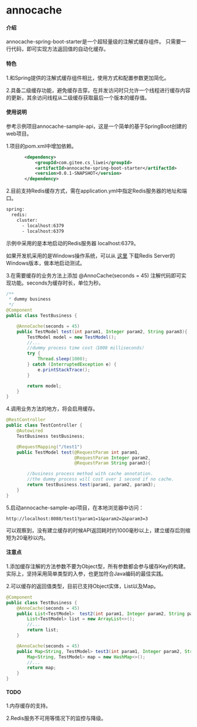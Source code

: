 # annocache

#### 介绍
annocache-spring-boot-starter是一个超轻量级的注解式缓存组件。
只需要一行代码，即可实现方法返回值的自动化缓存。

#### 特色
1.和Spring提供的注解式缓存组件相比，使用方式和配置参数更加简化。

2.具备二级缓存功能，避免缓存击穿。在并发访问时只允许一个线程进行缓存内容的更新，其余访问线程从二级缓存获取最后一个版本的缓存值。

#### 使用说明
参考示例项目annocache-sample-api，这是一个简单的基于SpringBoot创建的web项目。

1.项目的pom.xml中增加依赖。
    
 ```xml
		<dependency>
			<groupId>com.gitee.cs_liwei</groupId>
			<artifactId>annocache-spring-boot-starter</artifactId>
			<version>0.0.1-SNAPSHOT</version>
		</dependency>
 ```
    
2.目前支持Redis缓存方式，需在application.yml中指定Redis服务器的地址和端口。

```txt
spring:
  redis:
    cluster:
      - localhost:6379
      - localhost:6379
```
示例中采用的是本地启动的Redis服务器 localhost:6379。

如果开发机采用的是Windows操作系统，可以从 [这里](https://github.com/microsoftarchive/redis/releases/tag/win-3.2.100) 下载Redis Server的Windows版本，做本地启动测试。

3.在需要缓存的业务方法上添加 @AnnoCache(seconds = 45) 注解代码即可实现功能。seconds为缓存时长，单位为秒。
```java
/**
 * dummy business
 */
@Component
public class TestBusiness {

    @AnnoCache(seconds = 45)
    public TestModel test(int param1, Integer param2, String param3){
        TestModel model = new TestModel();
        //...
        //dummy process time cost（1000 milliseconds）
        try {
            Thread.sleep(1000);
        } catch (InterruptedException e) {
            e.printStackTrace();
        }

        return model;
    }
}
```

4.调用业务方法的地方，将会启用缓存。
```java
@RestController
public class TestController {
    @Autowired
    TestBusiness testBusiness;

    @RequestMapping("/test1")
    public TestModel test(@RequestParam int param1,
                          @RequestParam Integer param2,
                          @RequestParam String param3){

        //business process method with cache annotation.
        //the dummy process will cost over 1 second if no cache.
        return testBusiness.test(param1, param2, param3);
    }
}
```

5.启动annocache-sample-api项目，在本地浏览器中访问：
```
http://localhost:8080/test1?param1=1&param2=2&param3=3
```
可以观察到，没有建立缓存的时候API返回耗时约1000毫秒以上，建立缓存后则缩短为20毫秒以内。

#### 注意点
1.添加缓存注解的方法参数不要为Object型，所有参数都会参与缓存Key的构建。实际上，坚持采用简单类型的入参，也更加符合Java编码的最佳实践。

2.可以缓存的返回值类型，目前已支持Object实体，List以及Map。
```java
@Component
public class TestBusiness {
    @AnnoCache(seconds = 45)
    public List<TestModel>  test2(int param1, Integer param2, String param3){
        List<TestModel> list = new ArrayList<>();
        //...
        return list;
    }

    @AnnoCache(seconds = 45)
    public Map<String, TestModel> test3(int param1, Integer param2, String param3){
        Map<String, TestModel> map = new HashMap<>();
        //...
        return map;
    }
}
```

#### TODO
1.内存缓存的支持。

2.Redis服务不可用等情况下的监控与降级。